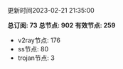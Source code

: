 更新时间2023-02-21 21:35:00

**总订阅: 73**
**总节点: 902**
**有效节点: 259**
- v2ray节点: 176
- ss节点: 80
- trojan节点: 3
